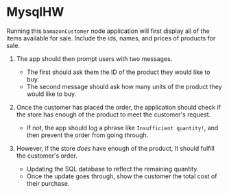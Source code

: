 # MysqlHW

Running this `bamazonCustomer` node application will first display all of the items available for sale. Include the ids, names, and prices of products for sale.

1. The app should then prompt users with two messages.

   * The first should ask them the ID of the product they would like to buy.
   * The second message should ask how many units of the product they would like to buy.

2. Once the customer has placed the order, the application should check if the store has enough of the product to meet the customer's request.

   * If not, the app should log a phrase like `Insufficient quantity!`, and then prevent the order from going through.

3. However, if the store _does_ have enough of the product, It should fulfill the customer's order.
   * Updating the SQL database to reflect the remaining quantity.
   * Once the update goes through, show the customer the total cost of their purchase.

